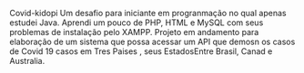   Covid-kidopi
Um desafio para iniciante em progranmação no qual apenas estudei Java.
Aprendi um pouco de PHP, HTML e  MySQL com seus problemas de instalação pelo XAMPP.
Projeto em andamento para elaboração de um sistema que possa acessar um API que demosn os casos de Covid 19
casos em Tres Paises , seus EstadosEntre Brasil, Canad e Australia.
